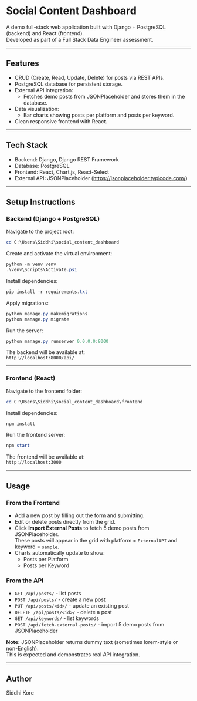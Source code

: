 # Social Content Dashboard

A demo full-stack web application built with Django + PostgreSQL (backend) and React (frontend).  
Developed as part of a Full Stack Data Engineer assessment.

---

## Features

- CRUD (Create, Read, Update, Delete) for posts via REST APIs.
- PostgreSQL database for persistent storage.
- External API integration:
  - Fetches demo posts from JSONPlaceholder and stores them in the database.
- Data visualization:
  - Bar charts showing posts per platform and posts per keyword.
- Clean responsive frontend with React.

---

## Tech Stack

- Backend: Django, Django REST Framework
- Database: PostgreSQL
- Frontend: React, Chart.js, React-Select
- External API: JSONPlaceholder (https://jsonplaceholder.typicode.com/)

---

## Setup Instructions

### Backend (Django + PostgreSQL)

Navigate to the project root:

```powershell
cd C:\Users\Siddhi\social_content_dashboard
```

Create and activate the virtual environment:

```powershell
python -m venv venv
.\venv\Scripts\Activate.ps1
```

Install dependencies:

```powershell
pip install -r requirements.txt
```

Apply migrations:

```powershell
python manage.py makemigrations
python manage.py migrate
```

Run the server:

```powershell
python manage.py runserver 0.0.0.0:8000
```

The backend will be available at:  
`http://localhost:8000/api/`

---

### Frontend (React)

Navigate to the frontend folder:

```powershell
cd C:\Users\Siddhi\social_content_dashboard\frontend
```

Install dependencies:

```powershell
npm install
```

Run the frontend server:

```powershell
npm start
```

The frontend will be available at:  
`http://localhost:3000`

---

## Usage

### From the Frontend
- Add a new post by filling out the form and submitting.
- Edit or delete posts directly from the grid.
- Click **Import External Posts** to fetch 5 demo posts from JSONPlaceholder.  
  These posts will appear in the grid with platform = `ExternalAPI` and keyword = `sample`.
- Charts automatically update to show:
  - Posts per Platform
  - Posts per Keyword

### From the API
- `GET /api/posts/` - list posts
- `POST /api/posts/` - create a new post
- `PUT /api/posts/<id>/` - update an existing post
- `DELETE /api/posts/<id>/` - delete a post
- `GET /api/keywords/` - list keywords
- `POST /api/fetch-external-posts/` - import 5 demo posts from JSONPlaceholder

**Note:** JSONPlaceholder returns dummy text (sometimes lorem-style or non-English).  
This is expected and demonstrates real API integration.

---

## Author

Siddhi Kore
